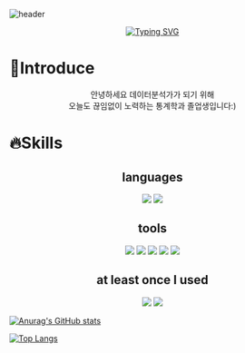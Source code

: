 ![header](https://capsule-render.vercel.app/api?type=waving&color=timegradient&height=200&&animation=fadIn&section=footer&text=Hi,%20I'm%20Changmin&fontColor=7B68EE&fontAlign=50)


<div align='center'> 
<a href="https://git.io/typing-svg"><img src="https://readme-typing-svg.demolab.com?font=Nanum+Pen+Script&size=50&duration=6000&pause=1000&color=7B68EE&background=DDE0FF&center=true&vCenter=true&width=500&height=100&lines=Let's+Go+VAMOS!+%F0%9F%A4%9C%F0%9F%8F%BB%F0%9F%A4%9B%F0%9F%8F%BB;Trust+Myself+%3A)" alt="Typing SVG" /></a></div>

# 🌈Introduce
<div>
  <p align='center'>안녕하세요 데이터분석가가 되기 위해<br> 오늘도 끊임없이 노력하는 통계학과 졸업생입니다:) </p>
</div>

# 🔥Skills
## <center>languages</center>
<p align='center'>
  <img src="https://img.shields.io/badge/Python-3776AB.svg?&style=flat&logo=python&logoColor=white"/>
  <img src="https://img.shields.io/badge/R-276DC3.svg?&style=flat&logo=R&logoColor=white"/>
</p>

## <center>tools</center>
<p align='center'>
  <img src="https://img.shields.io/badge/Visual Studio Code-007ACC.svg?&style=flat&logo=Visual Studio Code&logoColor=white"/>
  <img src="https://img.shields.io/badge/PyCharm-000000.svg?&style=flat&logo=PyCharm&logoColor=white"/>
  <img src="https://img.shields.io/badge/Jupyter-F37626.svg?&style=flat&logo=Jupyter&logoColor=white"/>
  <img src="https://img.shields.io/badge/Rstudio-75AADB.svg?&style=flat&logo=Rstudio&logoColor=white"/>
  <img src="https://img.shields.io/badge/Spyder IDE-FF0000.svg?&style=flat&logo=Spyder IDE&logoColor=white"/>
</p>

## <center>at least once I used</center>
<p align='center'>
  <img src="https://img.shields.io/badge/HTML5-E34F26.svg?&style=flat&logo=HTML5&logoColor=white"/>
  <img src="https://img.shields.io/badge/CSS3-1572B6.svg?&style=flat&logo=CSS3&logoColor=white"/>
</p>




[![Anurag's GitHub stats](https://github-readme-stats.vercel.app/api?username=jcm821&show_icons=true&theme=aura)](https://github.com/anuraghazra/github-readme-stats)

[![Top Langs](https://github-readme-stats.vercel.app/api/top-langs/?username=jcm821&layout=compact)](https://github.com/anuraghazra/github-readme-stats)
